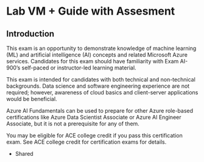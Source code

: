 # Lab VM + Guide with Assesment

## Introduction

This exam is an opportunity to demonstrate knowledge of machine learning (ML) and artificial intelligence (AI) concepts and related Microsoft Azure services. Candidates for this exam should have familiarity with Exam AI-900’s self-paced or instructor-led learning material.

This exam is intended for candidates with both technical and non-technical backgrounds. Data science and software engineering experience are not required; however, awareness of cloud basics and client-server applications would be beneficial.

<injectQuestion id=”ai900-assesment-exercise1”></injectQuestion>

Azure AI Fundamentals can be used to prepare for other Azure role-based certifications like Azure Data Scientist Associate or Azure AI Engineer Associate, but it is not a prerequisite for any of them.

You may be eligible for ACE college credit if you pass this certification exam. See ACE college credit for certification exams for details.
* Shared
